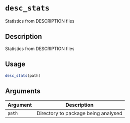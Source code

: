 # `desc_stats`

Statistics from DESCRIPTION files


## Description

Statistics from DESCRIPTION files


## Usage

```r
desc_stats(path)
```


## Arguments

Argument      |Description
------------- |----------------
`path`     |     Directory to package being analysed


